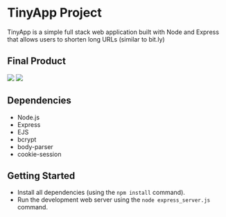 # TinyApp Project
TinyApp is a simple full stack web application built with Node and Express that allows users to shorten long URLs (similar to bit.ly)

## Final Product
![](http://oi63.tinypic.com/29qgvnb.jpg)
![](http://oi67.tinypic.com/28mli6g.jpg)

## Dependencies
* Node.js
* Express
* EJS
* bcrypt
* body-parser
* cookie-session

## Getting Started
* Install all dependencies (using the `npm install` command).
* Run the development web server using the `node express_server.js` command.
